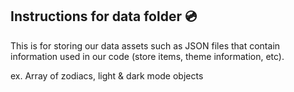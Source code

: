 ## Instructions for data folder 💿

This is for storing our data assets such as JSON files that contain information used in our code (store items, theme information, etc).

ex. Array of zodiacs, light & dark mode objects
